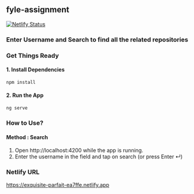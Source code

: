 ## fyle-assignment
[![Netlify Status](https://api.netlify.com/api/v1/badges/de212447-67e0-4e47-a653-2ddbfc8aa393/deploy-status)](https://exquisite-parfait-ea7ffe.netlify.app)
### Enter Username and Search to find all the related repositories

### Get Things Ready

#### 1. Install Dependencies
    npm install

#### 2. Run the App
    ng serve

### How to Use?
#### Method : Search
1. Open http://localhost:4200 while the app is running.
2. Enter the username in the field and tap on search (or press Enter ↵)

### Netlify URL

https://exquisite-parfait-ea7ffe.netlify.app